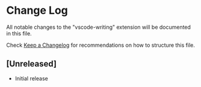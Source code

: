 # Change Log

All notable changes to the "vscode-writing" extension will be documented in this file.

Check [Keep a Changelog](http://keepachangelog.com/) for recommendations on how to structure this file.

## [Unreleased]

- Initial release